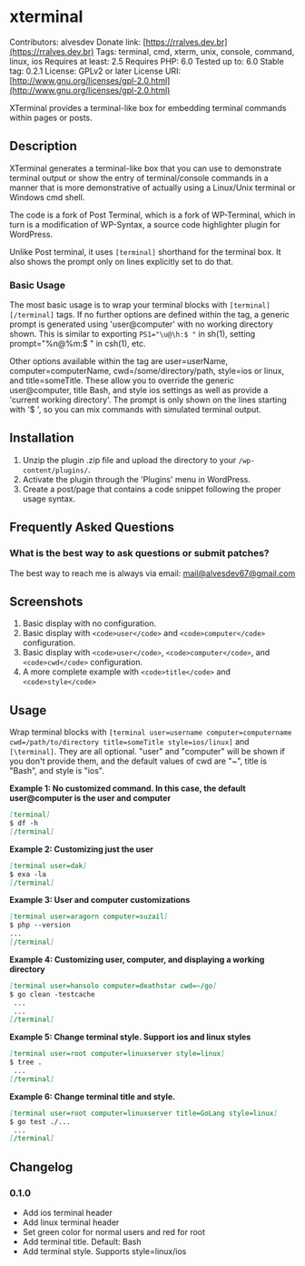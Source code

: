 # xterminal

Contributors: alvesdev
Donate link: [https://rralves.dev.br](https://rralves.dev.br)
Tags: terminal, cmd, xterm, unix, console, command, linux, ios
Requires at least: 2.5
Requires PHP: 6.0
Tested up to: 6.0
Stable tag: 0.2.1
License: GPLv2 or later
License URI: [http://www.gnu.org/licenses/gpl-2.0.html](http://www.gnu.org/licenses/gpl-2.0.html)

XTerminal provides a terminal-like box for embedding terminal commands within pages or posts.

## Description

XTerminal generates a terminal-like box that you can use to demonstrate terminal output or show the entry of terminal/console commands in a manner that is more demonstrative of actually using a Linux/Unix terminal or Windows cmd shell.

The code is a fork of Post Terminal, which is a fork of WP-Terminal, which in turn is a modification of WP-Syntax, a source code highlighter plugin for WordPress.

Unlike Post terminal, it uses `[terminal]` shorthand for the terminal box. It also shows the prompt only on lines explicitly set to do that.

### Basic Usage

The most basic usage is to wrap your terminal blocks with `[terminal][/terminal]` tags. If no further options are defined within the tag, a generic prompt is generated using 'user@computer' with no working directory shown. This is similar to exporting `PS1="\u@\h:$ "` in sh(1), setting prompt="%n@%m:$ " in csh(1), etc.

Other options available within the tag are user=userName, computer=computerName, cwd=/some/directory/path, style=ios or linux, and title=someTitle. These allow you to override the generic user@computer, title Bash, and style ios settings as well as provide a 'current working directory'. The prompt is only shown on the lines starting with '$ ', so you can mix commands with simulated terminal output.

## Installation

1. Unzip the plugin .zip file and upload the directory to your `/wp-content/plugins/`.
2. Activate the plugin through the 'Plugins' menu in WordPress.
3. Create a post/page that contains a code snippet following the proper usage syntax.

## Frequently Asked Questions

### What is the best way to ask questions or submit patches?
The best way to reach me is always via email: [mail@alvesdev67@gmail.com](mailto:mail@alvesdev67@gmail.com)

## Screenshots

1. Basic display with no configuration.
2. Basic display with `<code>user</code>` and `<code>computer</code>` configuration.
3. Basic display with `<code>user</code>`, `<code>computer</code>`, and `<code>cwd</code>` configuration.
4. A more complete example with `<code>title</code>` and `<code>style</code>`

## Usage

Wrap terminal blocks with `[terminal user=username computer=computername cwd=/path/to/directory title=someTitle style=ios/linux]` and `[\terminal]`. They are all optional. "user" and "computer" will be shown if you don't provide them, and the default values of cwd are "~", title is "Bash", and style is "ios".

**Example 1: No customized command. In this case, the default user@computer is the user and computer**

```markdown
[terminal]
$ df -h
[/terminal]
```

**Example 2: Customizing just the user**

```markdown
[terminal user=dak]
$ exa -la
[/terminal]
```

**Example 3: User and computer customizations**

```markdown
[terminal user=aragorn computer=suzail]
$ php --version
...
[/terminal]
```

**Example 4: Customizing user, computer, and displaying a working directory**

```markdown
[terminal user=hansolo computer=deathstar cwd=~/go]
$ go clean -testcache
 ...
 ... 
[/terminal]
```

**Example 5: Change terminal style. Support ios and linux styles**

```markdown
[terminal user=root computer=linuxserver style=linux]
$ tree .
 ... 
[/terminal]
```

**Example 6: Change terminal title and style.**

```markdown
[terminal user=root computer=linuxserver title=GoLang style=linux]
$ go test ./...
 ... 
[/terminal]
```

## Changelog

### 0.1.0
* Add ios terminal header
* Add linux terminal header
* Set green color for normal users and red for root
* Add terminal title. Default: Bash
* Add terminal style. Supports style=linux/ios
